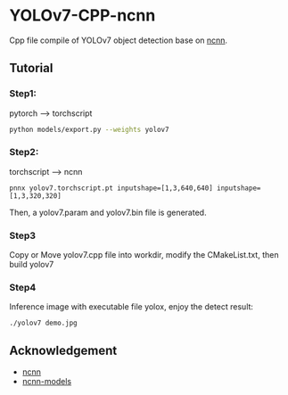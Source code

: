 # YOLOv7-CPP-ncnn

Cpp file compile of YOLOv7 object detection base on [ncnn](https://github.com/Tencent/ncnn).  

## Tutorial

### Step1: 
pytorch --> torchscript
```bash
python models/export.py --weights yolov7
```

### Step2: 
torchscript --> ncnn
```shell
pnnx yolov7.torchscript.pt inputshape=[1,3,640,640] inputshape=[1,3,320,320]
```
Then, a yolov7.param and yolov7.bin file is generated.

### Step3
Copy or Move yolov7.cpp file into workdir, modify the CMakeList.txt, then build yolov7

### Step4
Inference image with executable file yolox, enjoy the detect result:
```shell
./yolov7 demo.jpg
```

## Acknowledgement

* [ncnn](https://github.com/Tencent/ncnn)
* [ncnn-models](https://github.com/Baiyuetribe/ncnn-models)